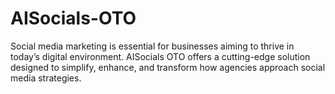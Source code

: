 # AISocials-OTO
Social media marketing is essential for businesses aiming to thrive in today’s digital environment. AISocials OTO offers a cutting-edge solution designed to simplify, enhance, and transform how agencies approach social media strategies.
